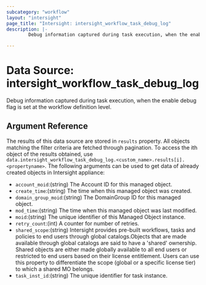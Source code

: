 ```yaml
---
subcategory: "workflow"
layout: "intersight"
page_title: "Intersight: intersight_workflow_task_debug_log"
description: |-
        Debug information captured during task execution, when the enable debug flag is set at the workflow definition level.

---
```


# Data Source: intersight_workflow_task_debug_log
Debug information captured during task execution, when the enable debug flag is set at the workflow definition level.
## Argument Reference
The results of this data source are stored in `results` property.
All objects matching the filter criteria are fetched through pagination.
To access the ith object of the results obtained, use `data.intersight_workflow_task_debug_log.<custom_name>.results[i].<propertyname>`.
The following arguments can be used to get data of already created objects in Intersight appliance:
* `account_moid`:(string) The Account ID for this managed object. 
* `create_time`:(string) The time when this managed object was created. 
* `domain_group_moid`:(string) The DomainGroup ID for this managed object. 
* `mod_time`:(string) The time when this managed object was last modified. 
* `moid`:(string) The unique identifier of this Managed Object instance. 
* `retry_count`:(int) A counter for number of retries. 
* `shared_scope`:(string) Intersight provides pre-built workflows, tasks and policies to end users through global catalogs.Objects that are made available through global catalogs are said to have a 'shared' ownership. Shared objects are either made globally available to all end users or restricted to end users based on their license entitlement. Users can use this property to differentiate the scope (global or a specific license tier) to which a shared MO belongs. 
* `task_inst_id`:(string) The unique identifier for task instance. 
 
